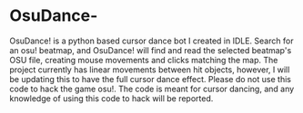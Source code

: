 # OsuDance-
OsuDance! is a python based cursor dance bot I created in IDLE. Search for an osu! beatmap, and OsuDance! will find and read the selected beatmap's OSU file, creating mouse movements and clicks matching the map. The project currently has linear movements between hit objects, however, I will be updating this to have the full cursor dance effect. Please do not use this code to hack the game osu!. The code is meant for cursor dancing, and any knowledge of using this code to hack will be reported.
